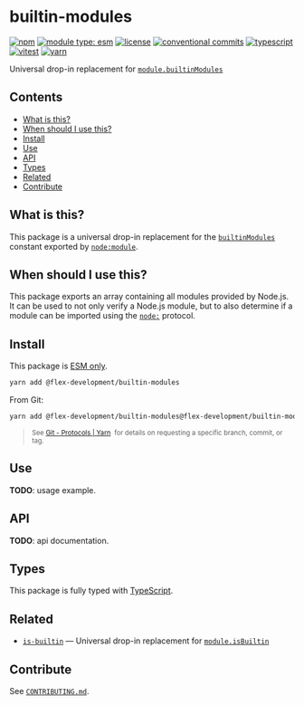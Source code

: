 # builtin-modules

[![npm](https://img.shields.io/npm/v/@flex-development/builtin-modules.svg)](https://npmjs.com/package/@flex-development/builtin-modules)
[![module type: esm](https://img.shields.io/badge/module%20type-esm-brightgreen)](https://github.com/voxpelli/badges-cjs-esm)
[![license](https://img.shields.io/github/license/flex-development/builtin-modules.svg)](LICENSE.md)
[![conventional commits](https://img.shields.io/badge/-conventional%20commits-fe5196?logo=conventional-commits&logoColor=ffffff)](https://conventionalcommits.org/)
[![typescript](https://img.shields.io/badge/-typescript-3178c6?logo=typescript&logoColor=ffffff)](https://typescriptlang.org/)
[![vitest](https://img.shields.io/badge/-vitest-6e9f18?style=flat&logo=vitest&logoColor=ffffff)](https://vitest.dev/)
[![yarn](https://img.shields.io/badge/-yarn-2c8ebb?style=flat&logo=yarn&logoColor=ffffff)](https://yarnpkg.com/)

Universal drop-in replacement for [`module.builtinModules`][1]

## Contents

- [What is this?](#what-is-this)
- [When should I use this?](#when-should-i-use-this)
- [Install](#install)
- [Use](#use)
- [API](#api)
- [Types](#types)
- [Related](#related)
- [Contribute](#contribute)

## What is this?

This package is a universal drop-in replacement for the [`builtinModules`][1] constant exported by [`node:module`][2].

## When should I use this?

This package exports an array containing all modules provided by Node.js. It can be used to not only verify a Node.js
module, but to also determine if a module can be imported using the [`node:`][3] protocol.

## Install

This package is [ESM only][4].

```sh
yarn add @flex-development/builtin-modules
```

From Git:

```sh
yarn add @flex-development/builtin-modules@flex-development/builtin-modules
```

<blockquote>
  <small>
    See <a href='https://yarnpkg.com/features/protocols#git'>Git - Protocols | Yarn</a>
    &nbsp;for details on requesting a specific branch, commit, or tag.
  </small>
</blockquote>

## Use

**TODO**: usage example.

## API

**TODO**: api documentation.

## Types

This package is fully typed with [TypeScript][5].

## Related

- [`is-builtin`][6] &mdash; Universal drop-in replacement for [`module.isBuiltin`][7]

## Contribute

See [`CONTRIBUTING.md`](CONTRIBUTING.md).

[1]: https://nodejs.org/api/module.html#modulebuiltinmodules
[2]: https://nodejs.org/api/module.html
[3]: https://nodejs.org/api/esm.html#node-imports
[4]: https://gist.github.com/sindresorhus/a39789f98801d908bbc7ff3ecc99d99c
[5]: https://www.typescriptlang.org
[6]: https://github.com/flex-development/is-builtin
[7]: https://nodejs.org/api/module.html#moduleisbuiltinmodulename
